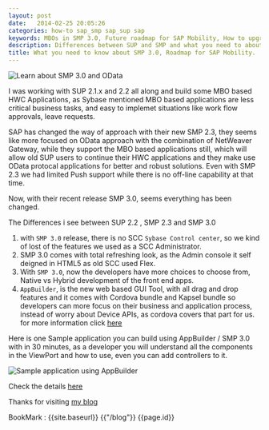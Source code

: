 ```yaml
---
layout: post
date:   2014-02-25 20:05:26
categories: how-to sap_smp sap_sup sap
keywords: MBOs in SMP 3.0, Future roadmap for SAP Mobility, How to upgrade SUP to SMP
description: Differences between SUP and SMP and what you need to about the new SMP Platform 3.0
title: What you need to know about SMP 3.0, Roadmap for SAP Mobility.
---
```

 

![Learn about SMP 3.0 and OData](http://wiki.scn.sap.com/wiki/download/attachments/332333549/SMP_TITLE.png?version=1&modificationDate=1367253119000&api=v2)

I was working with SUP 2.1.x and 2.2 all along and build some MBO based HWC Applications, as Sybase mentioned MBO based applications are less critical business tasks, and easy to implemet situations like work flow approvals, leave requests.

SAP has changed the way of approach with their new SMP 2.3, they seems like more focused on OData approach with the combination of NetWeaver Gateway, while they support the MBO based applications still, which will allow old SUP users to continue their HWC applications and they make use OData protocal applications for better and robust solutions. Even with SMP 2.3 we had limited Push support while there is no off-line capability at that time.

Now, with their recent release SMP 3.0, seems everything has been changed. 

The Differences i see between SUP 2.2 , SMP 2.3 and SMP 3.0

1. with `SMP 3.0` release, there is no SCC `Sybase Control center`, so we kind of lost of the features we used as a SCC Administrator.
2. SMP 3.0 comes with total refreshing look, as the Admin console it self deigned in HTML5 as old SCC used Flex.
3. With `SMP 3.0`, now the developers have more choices to choose from, Native vs Hybrid development of the front end apps.
4. `AppBuilder`, is the new web based GUI Tool, with all drag and drop features and it comes with Cordova bundle and Kapsel bundle so developers can more focus on their business and application process, instead of worry about Device APIs, as cordova covers that part for us. for more information click [here][sapacademy]

Here is one Sample application you can build using AppBuilder / SMP 3.0 with in 30 minutes, as a developer you will understand all the components in the ViewPort and how to use, even you can add controllers to it. 

![Sample application using AppBuilder](http://scn.sap.com/servlet/JiveServlet/downloadImage/327361/image046.png)

Check the details [here][scnlink]


Thanks for visiting [my blog][kpavan]

BookMark : {{site.baseurl}} {{"/blog"}} {{page.id}}

[scnlink]: http://scn.sap.com/docs/DOC-49170
[sapacademy]: http://www.sapmobileacademy.com/
[kpavan]: http://kpavan.com/blog
